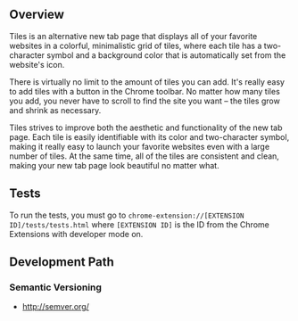 Overview
--------
Tiles is an alternative new tab page that displays all of your favorite websites in a colorful, minimalistic grid of tiles, where each tile has a two-character symbol and a background color that is automatically set from the website's icon.

There is virtually no limit to the amount of tiles you can add. It's really easy to add tiles with a button in the Chrome toolbar. No matter how many tiles you add, you never have to scroll to find the site you want – the tiles grow and shrink as necessary.

Tiles strives to improve both the aesthetic and functionality of the new tab page. Each tile is easily identifiable with its color and two-character symbol, making it really easy to launch your favorite websites even with a large number of tiles. At the same time, all of the tiles are consistent and clean, making your new tab page look beautiful no matter what.

Tests
-------------
To run the tests, you must go to `chrome-extension://[EXTENSION ID]/tests/tests.html` where `[EXTENSION ID]` is the ID from the Chrome Extensions with developer mode on. 

Development Path
----------------
### Semantic Versioning
 - http://semver.org/
